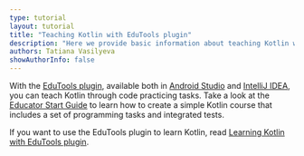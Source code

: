 ```yaml
---
type: tutorial
layout: tutorial
title: "Teaching Kotlin with EduTools plugin"
description: "Here we provide basic information about teaching Kotlin with the EduTools plugin."
authors: Tatiana Vasilyeva
showAuthorInfo: false
---
```


With the [EduTools plugin](https://plugins.jetbrains.com/plugin/10081-edutools), available both in 
[Android Studio](https://developer.android.com/studio) and [IntelliJ IDEA](https://www.jetbrains.com/idea/), you can teach Kotlin through code practicing tasks.
Take a look at the [Educator Start Guide](https://www.jetbrains.com/help/education/educator-start-guide.html?section=Kotlin)
to learn how to create a simple Kotlin course that includes a set of programming tasks and integrated tests.

If you want to use the EduTools plugin to learn Kotlin, read [Learning Kotlin with EduTools plugin](edu-tools-learner.html).